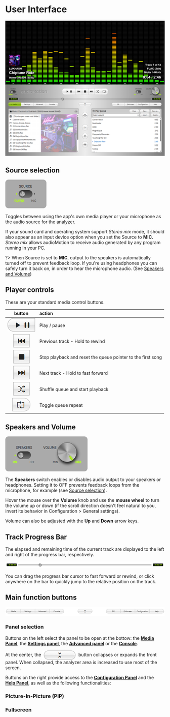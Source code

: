 # User Interface

![screenshot2](img/screenshot2.png)

## Source selection

<img src="img/UI_source.png" class="img-right">

Toggles between using the app's own media player or your microphone as the audio source for the analyzer.

If your sound card and operating system support *Stereo mix* mode, it should also appear as an input device option when you set the Source to **MIC.**<br>
*Stereo mix* allows audioMotion to receive audio generated by any program running in your PC.

?> When Source is set to **MIC**, output to the speakers is automatically turned off to prevent feedback loop. If you're using headphones you can safely turn it back on, in order to hear the microphone audio. (See [Speakers and Volume](#speakers-and-volume))

## Player controls

These are your standard media control buttons.

| button | action |
|:------:|:-------|
| ![ui-player-play-pause](img/UI_player_play_pause.png "play / pause") | Play / pause |
| ![ui-player-previous](img/UI_player_previous.png "previous") | Previous track - Hold to rewind |
| ![ui-player-stop](img/UI_player_stop.png "stop") | Stop playback and reset the queue pointer to the first song |
| ![ui-player-next](img/UI_player_next.png "next") | Next track - Hold to fast forward |
| ![ui-player-shuffle](img/UI_player_shuffle.png "shuffle") | Shuffle queue and start playback |
| ![ui-player-repeat](img/UI_player_repeat.png "repeat") | Toggle queue repeat |

## Speakers and Volume

<img src="img/UI_volume.png" class="img-right">

The **Speakers** switch enables or disables audio output to your speakers or headphones. Setting it to OFF prevents feedback loops from the microphone, for example (see [Source selection](#source-selection)).

Hover the mouse over the **Volume** knob and use the **mouse wheel** to turn the volume up or down (if the scroll direction doesn't feel natural to you, invert its behavior in Configuration > General settings).

Volume can also be adjusted with the **Up** and **Down** arrow keys.

## Track Progress Bar

The elapsed and remaining time of the current track are displayed to the left and right of the progress bar, respectively.

![player-controls-and-progress-bar](img/track-progress-bar.png)

You can drag the progress bar cursor to fast forward or rewind, or click anywhere on the bar to quickly jump to the relative position on the track.

## Main function buttons

![ui-buttons-advanced](img/UI_main_buttons.png)

### Panel selection

Buttons on the left select the panel to be open at the bottow: the [**Media Panel**](media-panel.md), the [**Settings panel**](settings.md),
the [**Advanced panel**](advanced.md) or the [**Console**](console.md).

At the center, the <img src="img/button-collapse.png" style="vertical-align: middle"> button collapses or expands the front panel.
When collapsed, the analyzer area is increased to use most of the screen.

Buttons on the right provide access to the [**Configuration Panel**](configuration.md) and the [**Help Panel**](help.md), as well as the following functionalities:

### Picture-In-Picture (PIP)


### Fullscreen